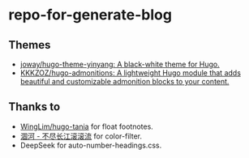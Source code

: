 # repo-for-generate-blog
## Themes
-  [joway/hugo-theme-yinyang: A black-white theme for Hugo.](https://github.com/joway/hugo-theme-yinyang) 
-  [KKKZOZ/hugo-admonitions: A lightweight Hugo module that adds beautiful and customizable admonition blocks to your content.](https://github.com/KKKZOZ/hugo-admonitions) 


## Thanks to
- [WingLim/hugo-tania](https://github.com/WingLim/hugo-tania) for float footnotes.
- [涸河 - 不尽长江滚滚流](https://hh.ee/) for color-filter.
- DeepSeek for auto-number-headings.css.